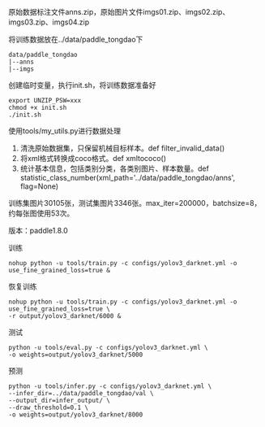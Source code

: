 

原始数据标注文件anns.zip，原始图片文件imgs01.zip、imgs02.zip、imgs03.zip、imgs04.zip

将训练数据放在../data/paddle_tongdao下

```
data/paddle_tongdao
|--anns
|--imgs
```
创建临时变量，执行init.sh，将训练数据准备好
```
export UNZIP_PSW=xxx
chmod +x init.sh
./init.sh
``` 

使用tools/my_utils.py进行数据处理
1. 清洗原始数据集，只保留机械目标样本。def filter_invalid_data()
2. 将xml格式转换成coco格式。def xmltococo()
2. 统计基本信息，包括类别分类，各类别图片、样本数量。def statistic_class_number(xml_path='../data/paddle_tongdao/anns', flag=None)

训练集图片30105张，测试集图片3346张。max_iter=200000，batchsize=8，约每张图使用53次。

版本：paddle1.8.0

训练
```
nohup python -u tools/train.py -c configs/yolov3_darknet.yml -o use_fine_grained_loss=true &
```
恢复训练
```
nohup python -u tools/train.py -c configs/yolov3_darknet.yml -o use_fine_grained_loss=true \
-r output/yolov3_darknet/6000 &
```
测试
```
python -u tools/eval.py -c configs/yolov3_darknet.yml \
-o weights=output/yolov3_darknet/5000
```
预测
```
python -u tools/infer.py -c configs/yolov3_darknet.yml \
--infer_dir=../data/paddle_tongdao/val \
--output_dir=infer_output/ \
--draw_threshold=0.1 \
-o weights=output/yolov3_darknet/8000
```